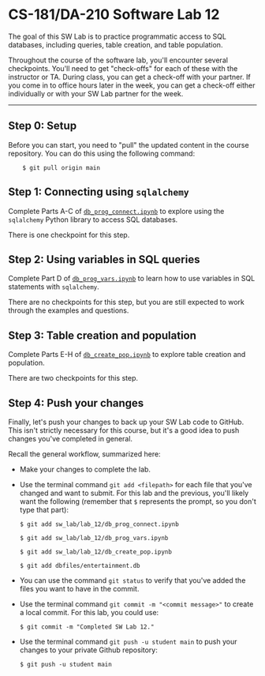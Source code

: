 # CS-181/DA-210 Software Lab 12

The goal of this SW Lab is to practice programmatic access to SQL databases, including queries, table creation, and table population.

Throughout the course of the software lab, you'll encounter several checkpoints.  You'll need to get "check-offs" for each of these with the instructor or TA.  During class, you can get a check-off with your partner.  If you come in to office hours later in the week, you can get a check-off either individually or with your SW Lab partner for the week.

---

## Step 0: Setup

Before you can start, you need to "pull" the updated content in the course repository.  You can do this using the following command:

```
    $ git pull origin main
```

## Step 1: Connecting using `sqlalchemy`

Complete Parts A-C of [`db_prog_connect.ipynb`](db_prog_connect.ipynb) to explore using the `sqlalchemy` Python library to access SQL databases.

There is one checkpoint for this step.

## Step 2: Using variables in SQL queries

Complete Part D of [`db_prog_vars.ipynb`](db_prog_vars.ipynb) to learn how to use variables in SQL statements with `sqlalchemy`.

There are no checkpoints for this step, but you are still expected to work through the examples and questions.

## Step 3: Table creation and population

Complete Parts E-H of [`db_create_pop.ipynb`](db_create_pop.ipynb) to explore table creation and population.

There are two checkpoints for this step.

## Step 4: Push your changes

Finally, let's push your changes to back up your SW Lab code to GitHub.  This isn't strictly necessary for this course, but it's a good idea to push changes you've completed in general.

Recall the general workflow, summarized here:

- Make your changes to complete the lab.

- Use the terminal command `git add <filepath>` for each file that you've changed and want to submit.  For this lab and the previous, you'll likely want the following (remember that `$` represents the prompt, so you don't type that part):

    ```
    $ git add sw_lab/lab_12/db_prog_connect.ipynb
    
    $ git add sw_lab/lab_12/db_prog_vars.ipynb
    
    $ git add sw_lab/lab_12/db_create_pop.ipynb

    $ git add dbfiles/entertainment.db
    ```

- You can use the command `git status` to verify that you've added the files you want to have in the commit.

- Use the terminal command `git commit -m "<commit message>"` to create a local commit.  For this lab, you could use:

    ```
    $ git commit -m "Completed SW Lab 12."
    ```

- Use the terminal command `git push -u student main` to push your changes to your private Github repository:

    ```
    $ git push -u student main
    ```